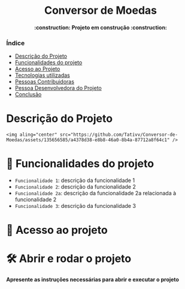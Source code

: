 
<h1 align="center"> Conversor de Moedas</h1>

<h4 align="center"> 
    :construction:  Projeto em construção  :construction:
</h4>

### Índice 

* [Descrição do Projeto](#descrição-do-projeto)
* [Funcionalidades do projeto](#funcionalidades-do-projeto)
* [Acesso ao Projeto](#acesso-ao-projeto)
* [Tecnologias utilizadas](#tecnologias-utilizadas)
* [Pessoas Contribuidoras](#pessoas-contribuidoras)
* [Pessoa Desenvolvedora do Projeto](#pessoas-desenvolvedoras)
* [Conclusão](#conclusão)



# Descrição do Projeto

    <img aling="center" src="https://github.com/Tativv/Conversor-de-Moedas/assets/135656585/a4378d38-e8b8-46a0-8b4a-87712a8f64c1" />




# :hammer: Funcionalidades do projeto

- `Funcionalidade 1`: descrição da funcionalidade 1
- `Funcionalidade 2`: descrição da funcionalidade 2
- `Funcionalidade 2a`: descrição da funcionalidade 2a relacionada à funcionalidade 2
- `Funcionalidade 3`: descrição da funcionalidade 3

# 📁 Acesso ao projeto


# 🛠️ Abrir e rodar o projeto

**Apresente as instruções necessárias para abrir e executar o projeto**

